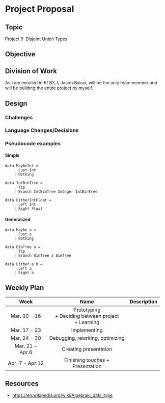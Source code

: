 # Project Proposal

## Topic
Project 9: Disjoint Union Types

## Objective

## Division of Work
As I am enrolled in 6TB3, I, Jason Balaci, will be the only team member and will be building the entire project by myself.

## Design

### Challenges

### Language Changes/Decisions

### Pseudocode examples

#### Simple
```
data MaybeInt =
      Just Int
    | Nothing
```

```
data IntBinTree =
      Tip
    | Branch IntBinTree Integer IntBinTree
```

```
data EitherIntFloat =
      Left Int
    | Right Float
```

#### Generalized
```
data Maybe a =
      Just a
    | Nothing
```

```
data BinTree a =
      Tip
    | Branch BinTree a BinTree
```

```
data Either a b =
      Left a
    | Right b
```

## Weekly Plan

|       Week      |                           Name                           | Description |
|:---------------:|:--------------------------------------------------------:|-------------|
|   Mar. 10 - 16  | Prototyping <br>+ Deciding between project<br>+ Learning |             |
|   Mar. 17 - 23  |                       Implementing                       |             |
|   Mar. 24 - 30  |             Debugging, rewriting, optimizing             |             |
| Mar. 21 - Apr.6 |                   Creating presentation                  |             |
| Apr. 7 - Apr.12 |             Finishing touches + Presentation             |             |

## Resources
* https://en.wikipedia.org/wiki/Algebraic_data_type

